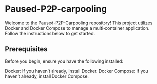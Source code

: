 # Paused-P2P-carpooling
Welcome to the Paused-P2P-Carpooling repository! This project utilizes Docker and Docker Compose to manage a multi-container application. Follow the instructions below to get started.

## Prerequisites
Before you begin, ensure you have the following installed:

Docker: If you haven’t already, install Docker.
Docker Compose: If you haven’t already, install Docker Compose.
